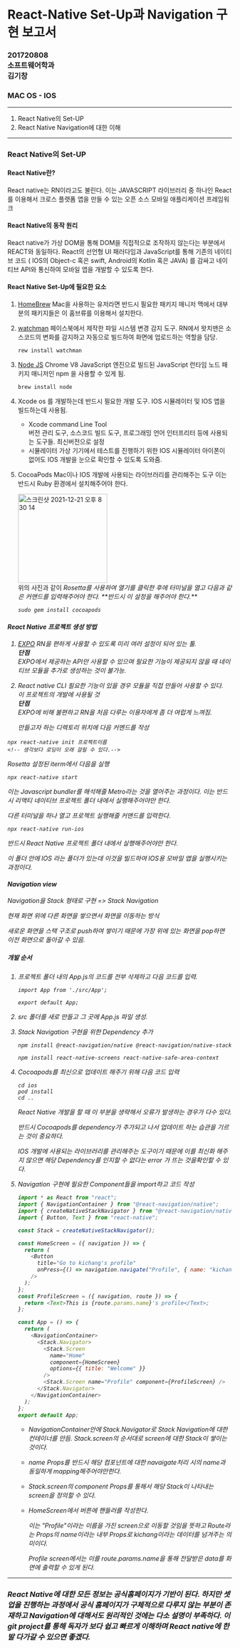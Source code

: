 # React-Native Set-Up과 Navigation 구현 보고서

### 201720808<br>소프트웨어학과<br>김기창

### MAC OS - IOS

---

1. React Native의 Set-UP
2. React Native Navigation에 대한 이해

---

### React Native의 Set-UP

#### React Native란? <br>

React native는 RN이라고도 불린다. 이는 JAVASCRIPT 라이브러리 중 하나인 React를 이용해서 크로스 플랫폼 앱을 만들 수 있는
오픈 소스 모바일 애플리케이션 프레임워크

#### React Native의 동작 원리 <br>

React native가 가상 DOM을 통해 DOM을 직접적으로 조작하지 않는다는 부분에서 REACT와 동일하다.
React의 선언형 UI 패러다임과 JavaScript를 통해 기존의 네이티브 코드 ( IOS의 Object-c 혹은 swift, Android의 Kotlin 혹은 JAVA) 를 감싸고 네이티브 API와 통신하여 모바일 앱을 개발할 수 있도록 한다.

#### React Native Set-Up에 필요한 요소

1. [HomeBrew](https://brew.sh/index_ko)
   Mac을 사용하는 유저라면 반드시 필요한 패키지 매니저
   맥에서 대부분의 패키지들은 이 홈브류를 이용해서 설치한다.
2. [watchman](https://facebook.github.io/watchman/docs/install.html)
   페이스북에서 제작한 파일 시스템 변경 감지 도구.
   RN에서 왓치맨은 소스코드의 변화를 감지하고 자동으로 빌드하여 화면에 업로드하는 역할을 담당.

   ```
   rew install watchman
   ```

3. [Node JS](https://nodejs.org/ko/)
   Chrome V8 JavaScript 엔진으로 빌드된 JavaScript 런타임
   노드 패키지 매니저인 npm 을 사용할 수 있게 됨.

   ```
   brew install node
   ```

4. Xcode
   os 를 개발하는데 반드시 필요한 개발 도구.
   IOS 시뮬레이터 및 IOS 앱을 빌드하는데 사용됨.
   - Xcode command Line Tool  
     버전 관리 도구, 소스코드 빌드 도구, 프로그래밍 언어 인터프리터 등에 사용되는 도구들.
     최신버전으로 설정
   - 시뮬레이터
     가상 기기에서 테스트를 진행하기 위한 IOS 시뮬레이터
     아이폰이 없어도 IOS 개발을 눈으로 확인할 수 있도록 도와줌.
5. CocoaPods
   Mac이나 IOS 개발에 사용되는 라이브러리를 관리해주는 도구
   이는 반드시 Ruby 환경에서 설치해주어야 한다.

   <img width="200" alt="스크린샷 2021-12-21 오후 8 30 14" src="https://user-images.githubusercontent.com/71534899/146923061-6332f92f-c7d6-443f-ade5-5829fdccb618.png">
   <br>
   위의 사진과 같이 <em>Rosetta를 사용하여 열기<em>를 클릭한 후에 터미널을 열고 다음과 같은 커맨드를 입력해주어야 한다. **반드시 이 설정을 해주어야 한다.**

   ```
   sudo gem install cocoapods
   ```

#### React Native 프로젝트 생성 방법

1. [EXPO](https://expo.dev/)
   RN을 편하게 사용할 수 있도록 미리 여러 설정이 되어 있는 툴.<br>
   **단점**<br>
   EXPO에서 제공하는 API만 사용할 수 있으며 필요한 기능이 제공되지 않을 때 네이티브 모듈을 추가로 생성하는 것이 불가능.

2. React native CLI
   필요한 기능이 있을 경우 모듈을 직접 만들어 사용할 수 있다.<br>_이 프로젝트의 개발에 사용될 것_ <br>
   **단점**<br>
   EXPO에 비해 불편하고 RN을 처음 다루는 이용자에게 좀 더 여럽게 느껴짐.

   만들고자 하는 디렉토리 위치에 다음 커멘드를 작성

```
npx react-native init 프로젝트이름
<!-- 생각보다 로딩이 오래 걸릴 수 있다.-->
```

Rosetta 설정된 iterm에서 다음을 실행

```
npx react-native start
```

이는 Javascript bundler를 해석해줄 Metro라는 것을 열어주는 과정이다. 이는 반드시 리액티 네이티브 프로젝트 폴더 내에서 실행해주어야만 한다.

다른 터미널을 하나 열고 프로젝트 실행해줄 커맨드를 입력한다.

```
npx react-native run-ios
```

반드시 React Native 프로젝트 폴더 내에서 실행해주어야만 한다.

이 폴더 안에 IOS 라는 폴더가 있는데 이것을 빌드하여 IOS용 모바일 앱을 실행시키는 과정이다.

#### Navigation view

Navigation을 Stack 형태로 구현 => Stack Navigation

현재 화면 위에 다른 화면을 쌓으면서 화면을 이동하는 방식

새로운 화면을 스택 구조로 push하여 쌓이기 때문에
가장 위에 있는 화면을 pop하면 이전 화면으로 돌아갈 수 있음.

##### 개발 순서

1. 프로젝트 폴더 내의 App.js의 코드를 전부 삭제하고 다음 코드를 입력.

   ```
   import App from './src/App';

   export default App;
   ```

2. src 폴더를 새로 만들고 그 곳에 App.js 파일 생성.

3. Stack Navigation 구현을 위한 Dependency 추가

   ```
   npm install @react-navigation/native @react-navigation/native-stack
   ```

   ```
   npm install react-native-screens react-native-safe-area-context
   ```

4. Cocoapods를 최신으로 업데이트 해주기 위해 다음 코드 입력

   ```
   cd ios
   pod install
   cd ..
   ```

   React Native 개발을 할 때 이 부분을 생략해서 오류가 발생하는 경우가 다수 있다.

   반드시 Cocoapods를 dependency가 추가되고 나서 업데이트 하는 습관을 기르는 것이 중요하다.

   IOS 개발에 사용되는 라이브러리를 관리해주는 도구이기 때문에 이를 최신화 해주지 않으면 해당 Dependency를
   인지할 수 없다는 _error_ 가 뜨는 것을확인할 수 있다.

5. Navigation 구현에 필요한 Component들을 import하고 코드 작성

   ```js
   import * as React from "react";
   import { NavigationContainer } from "@react-navigation/native";
   import { createNativeStackNavigator } from "@react-navigation/native-stack";
   import { Button, Text } from "react-native";

   const Stack = createNativeStackNavigator();

   const HomeScreen = ({ navigation }) => {
     return (
       <Button
         title="Go to kichang's profile"
         onPress={() => navigation.navigate("Profile", { name: "kichang" })}
       />
     );
   };
   const ProfileScreen = ({ navigation, route }) => {
     return <Text>This is {route.params.name}'s profile</Text>;
   };

   const App = () => {
     return (
       <NavigationContainer>
         <Stack.Navigator>
           <Stack.Screen
             name="Home"
             component={HomeScreen}
             options={{ title: "Welcome" }}
           />
           <Stack.Screen name="Profile" component={ProfileScreen} />
         </Stack.Navigator>
       </NavigationContainer>
     );
   };
   export default App;
   ```

   - NavigationContainer안에 Stack.Navigator로 Stack Navigation에 대한 컨테이너를 만듬.
     Stack.screen의 순서대로 screen에 대한 Stack이 쌓이는 것이다.

   - name Props를 반드시 해당 컴포넌트에 대한 navaigate처리 시의 name과 동일하게 mapping해주어야만한다.
   - Stack.screen의 component Props를 통해서 해당 Stack이 나타내는 screen을 정의할 수 있다.

   - HomeScreen에서 버튼에 핸들러를 작성한다.

     이는 "Profile"이라는 이름을 가진 screen으로 이동할 것임을 뜻하고 Route라는 Props의 name이라는 내부 Props로 *kichang*이라는 데이터를 넘겨주는 의미이다.

     Profile screen에서는 이를 route.params.name을 통해 전달받은 data를 화면에 출력할 수 있게 된다.

---

### React Native에 대한 모든 정보는 공식홈페이지가 기반이 된다. 하지만 셋업을 진행하는 과정에서 공식 홈페이지가 구체적으로 다루지 않는 부분이 존재하고 Navigation에 대해서도 원리적인 것에는 다소 설명이 부족하다. 이 git project를 통해 독자가 보다 쉽고 빠르게 이해하며 React native에 한 발 다가갈 수 있으면 좋겠다.
